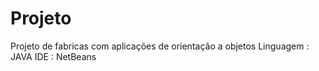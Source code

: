 # Projeto
Projeto de fabricas com aplicações de orientação a objetos
Linguagem : JAVA
IDE : NetBeans
